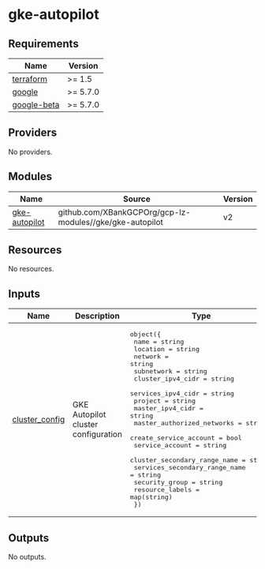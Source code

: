 # gke-autopilot

<!-- BEGINNING OF PRE-COMMIT-TERRAFORM DOCS HOOK -->
## Requirements

| Name | Version |
|------|---------|
| <a name="requirement_terraform"></a> [terraform](#requirement\_terraform) | >= 1.5 |
| <a name="requirement_google"></a> [google](#requirement\_google) | >= 5.7.0 |
| <a name="requirement_google-beta"></a> [google-beta](#requirement\_google-beta) | >= 5.7.0 |

## Providers

No providers.

## Modules

| Name | Source | Version |
|------|--------|---------|
| <a name="module_gke-autopilot"></a> [gke-autopilot](#module\_gke-autopilot) | github.com/XBankGCPOrg/gcp-lz-modules//gke/gke-autopilot | v2 |

## Resources

No resources.

## Inputs

| Name | Description | Type | Default | Required |
|------|-------------|------|---------|:--------:|
| <a name="input_cluster_config"></a> [cluster\_config](#input\_cluster\_config) | GKE Autopilot cluster configuration | <pre>object({<br>    name                          = string<br>    location                      = string<br>    network                       = string<br>    subnetwork                    = string<br>    cluster_ipv4_cidr             = string<br>    services_ipv4_cidr            = string<br>    project                       = string<br>    master_ipv4_cidr              = string<br>    master_authorized_networks    = string<br>    create_service_account        = bool<br>    service_account               = string<br>    cluster_secondary_range_name  = string<br>    services_secondary_range_name = string<br>    security_group                = string<br>    resource_labels               = map(string)<br>  })</pre> | n/a | yes |

## Outputs

No outputs.
<!-- END OF PRE-COMMIT-TERRAFORM DOCS HOOK -->
